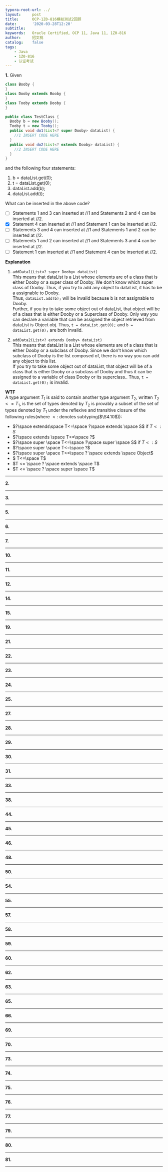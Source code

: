 ```yaml
---
typora-root-url: ../
layout:     post
title:      OCP-1Z0-816模拟测试2回顾
date:       '2020-03-28T12:20'
subtitle:   
keywords:   Oracle Certified, OCP 11, Java 11, 1Z0-816
author:     招文桃
catalog:    false
tags:
    - Java
    - 1Z0-816
    - 认证考试
---
```


**1.** Given  

```java
class Booby {
}
class Dooby extends Booby {
}
class Tooby extends Dooby {
}

public class TestClass {
  Booby b = new Booby();
  Tooby t = new Tooby();
  public void do1(List<? super Dooby> dataList) {
    //1 INSERT CODE HERE
  }
  public void do2(List<? extends Dooby> dataList) {
    //2 INSERT CODE HERE
  }
}
```

and the following four statements:  

1. b = dataList.get(0);  
2. t = dataList.get(0);  
3. dataList.add(b);  
4. dataList.add(t);  

What can be inserted in the above code?  

- [ ] Statements 1 and 3 can inserted at //1 and Statements 2 and 4 can be inserted at //2.  
- [x] Statement 4 can inserted at //1 and Statement 1 can be inserted at //2.  
- [ ] Statements 3 and 4 can inserted at //1 and Statements 1 and 2 can be inserted at //2.  
- [ ] Statements 1 and 2 can inserted at //1 and Statements 3 and 4 can be inserted at //2.  
- [ ] Statement 1 can inserted at //1 and Statement 4 can be inserted at //2.  

**Explanation**  

1. `addData1(List<? super Dooby> dataList)`  
This means that dataList is a List whose elements are of a class that is either Dooby or a super class of Dooby. We don't know which super class of Dooby. Thus, if you try to add any object to dataList, it has to be a assignable to Dooby.  
Thus, `dataList.add(b);` will be invalid because b is not assignable to Dooby.  
Further, if you try to take some object out of dataList, that object will be of a class that is either Dooby or a Superclass of Dooby. Only way you can declare a variable that can be assigned the object retrieved from dataList is Object obj. Thus, `t = dataList.get(0);` and `b = dataList.get(0);` are both invalid.  

2. `addData2(List<? extends Dooby> dataList)`  
This means that dataList is a List whose elements are of a class that is either Dooby or a subclass of Dooby. Since we don't know which subclass of Dooby is the list composed of, there is no way you can add any object to this list.  
If you try to take some object out of dataList, that object will be of a class that is either Dooby or a subclass of Dooby and thus it can be assigned to a variable of class Dooby or its superclass.. Thus, `t = dataList.get(0);` is invalid.  

**WTF**  
A type argument $T_1$ is said to contain another type argument $T_2$, written $T_2 <= T_1$, is the set of types denoted by $T_2$ is provably a subset of the set of types denoted by $T_1$ under the reflexive and transitive closure of the following rules(where $<:$ denotes subtyping($\S4.10$)):  

- $?\space extends\space T<=\space ?\space extends \space S$ if $T <: S$  
- $?\space extends \space T<=\space ?$  
- $?\space super \space T<=\space ?\space super \space S$  if $T <: S$  
- $?\space super \space T<=\space ?$  
- $?\space super \space T<=\space ? \space extends \space Object$  
- $ T<=\space T$  
- $T <= \space ? \space extends \space T$  
- $T <= \space ? \space super \space T$  

---

**2.**

---

**3.**

---

**5.**

---

**6.**

---

**7.**

---

**10.**

---

**11.**

---

**12.**

---

**14.**

---

**15.**

---

**19.**

---

**21.**

---

**22.**

---

**23.**

---

**24.**

---

**25.**

---

**27.**

---

**28.**

---

**29.**

---

**30.**

---

**31.**

---

**33.**

---

**38.**

---

**44.**

---

**45.**

---

**46.**

---

**48.**

---

**50.**

---

**54.**

---

**55.**

---

**57.**

---

**58.**

---

**59.**

---

**60.**

---

**62.**

---

**63.**

---

**65.**

---

**66.**

---

**69.**

---

**70.**

---

**73.**

---

**74.**

---

**75.**

---

**76.**

---

**77.**

---

**79.**

---

**80.**

---

**81.**

---


